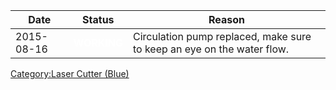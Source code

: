 | Date       | Status                                                | Reason                                                                 |
|------------|-------------------------------------------------------|------------------------------------------------------------------------|
| 2015-08-16 | <font color="white"><strong> WORKING </strong></font> | Circulation pump replaced, make sure to keep an eye on the water flow. |

[Category:Laser Cutter (Blue)](Category:Laser_Cutter_(Blue) "wikilink")